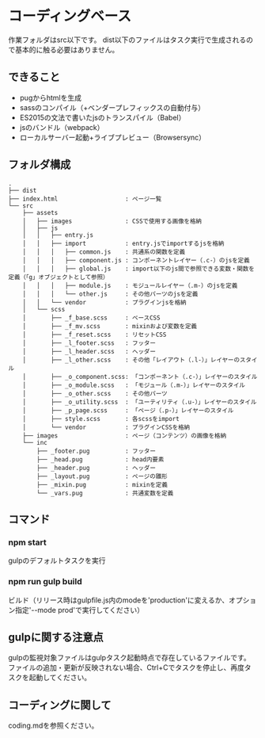 # コーディングベース
作業フォルダはsrc以下です。
dist以下のファイルはタスク実行で生成されるので基本的に触る必要はありません。

## できること
- pugからhtmlを生成
- sassのコンパイル（+ベンダープレフィックスの自動付与）
- ES2015の文法で書いたjsのトランスパイル（Babel）
- jsのバンドル（webpack）
- ローカルサーバー起動+ライブプレビュー（Browsersync）

## フォルダ構成
```
.
├── dist
├── index.html                   : ページ一覧
└── src
    ├── assets
    │   ├── images               : CSSで使用する画像を格納
    │   ├── js
    │   │   ├── entry.js
    │   │   ├── import           : entry.jsでimportするjsを格納
    │   │   │   ├── common.js    : 共通系の関数を定義
    │   │   │   ├── component.js : コンポーネントレイヤー（.c-）のjsを定義
    │   │   │   ├── global.js    : import以下のjs間で参照できる変数・関数を定義（「g」オブジェクトとして参照）
    │   │   │   ├── module.js    : モジュールレイヤー（.m-）のjsを定義
    │   │   │   └── other.js     : その他パーツのjsを定義
    │   │   └── vendor           : プラグインjsを格納
    │   └── scss
    │       ├── _f_base.scss     : ベースCSS
    │       ├── _f_mv.scss       : mixinおよび変数を定義
    │       ├── _f_reset.scss    : リセットCSS
    │       ├── _l_footer.scss   : フッター
    │       ├── _l_header.scss   : ヘッダー
    │       ├── _l_other.scss    : その他「レイアウト（.l-）」レイヤーのスタイル
    │       ├── _o_component.scss: 「コンポーネント（.c-）」レイヤーのスタイル
    │       ├── _o_module.scss   : 「モジュール（.m-）」レイヤーのスタイル
    │       ├── _o_other.scss    : その他パーツ
    │       ├── _o_utility.scss  : 「ユーティリティ（.u-）」レイヤーのスタイル
    │       ├── _p_page.scss     : 「ページ（.p-）」レイヤーのスタイル
    │       ├── style.scss       : 各scssをimport
    │       └── vendor           : プラグインCSSを格納
    ├── images                   : ページ（コンテンツ）の画像を格納
    └── inc
        ├── _footer.pug          : フッター
        ├── _head.pug            : head内要素
        ├── _header.pug          : ヘッダー
        ├── _layout.pug          : ページの雛形
        ├── _mixin.pug           : mixinを定義
        └── _vars.pug            : 共通変数を定義
```

## コマンド
### npm start
gulpのデフォルトタスクを実行

### npm run gulp build
ビルド（リリース時はgulpfile.js内のmodeを'production'に変えるか、オプション指定'--mode prod'で実行してください）

## gulpに関する注意点
gulpの監視対象ファイルはgulpタスク起動時点で存在しているファイルです。  
ファイルの追加・更新が反映されない場合、Ctrl+Cでタスクを停止し、再度タスクを起動してください。

## コーディングに関して
coding.mdを参照ください。

